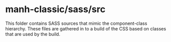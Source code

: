 # manh-classic/sass/src

This folder contains SASS sources that mimic the component-class hierarchy. These files
are gathered in to a build of the CSS based on classes that are used by the build.
